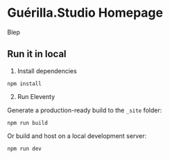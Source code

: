 # Guérilla.Studio Homepage

Blep

## Run it in local

1. Install dependencies

```
npm install
```

2. Run Eleventy

Generate a production-ready build to the `_site` folder:

```
npm run build
```

Or build and host on a local development server:

```
npm run dev
```
